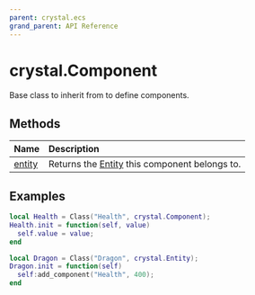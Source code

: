 ```yaml
---
parent: crystal.ecs
grand_parent: API Reference
---
```


# crystal.Component

Base class to inherit from to define components.

## Methods

| Name                       | Description                                             |
| :------------------------- | :------------------------------------------------------ |
| [entity](component_entity) | Returns the [Entity](entity) this component belongs to. |

## Examples

```lua
local Health = Class("Health", crystal.Component);
Health.init = function(self, value)
  self.value = value;
end

local Dragon = Class("Dragon", crystal.Entity);
Dragon.init = function(self)
  self:add_component("Health", 400);
end
```
